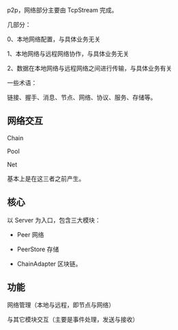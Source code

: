 p2p，网络部分主要由 TcpStream 完成。

几部分：

0、本地网络配置，与具体业务无关

1、本地网络与远程网络协作，与具体业务无关

2、数据在本地网络与远程网络之间进行传输，与具体业务有关

一些术语：

链接、握手、消息、节点、网络、协议、服务、存储等。

## 网络交互

Chain

Pool

Net

基本上是在这三者之前产生。

## 核心

以 Server 为入口，包含三大模块：

* Peer 网络

* PeerStore 存储

* ChainAdapter 区块链。

## 功能

网络管理（本地与远程，即节点与网络）

与其它模块交互（主要是事件处理，发送与接收）

